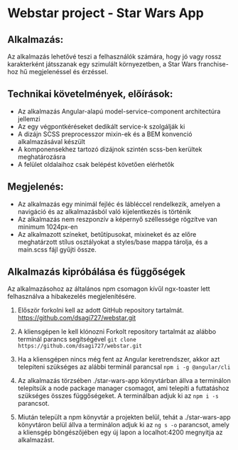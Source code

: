 # Webstar project - Star Wars App

## Alkalmazás:

Az alkalmazás lehetővé teszi a felhasználók számára, hogy jó vagy rossz karakterként játsszanak egy szimulált környezetben, a Star Wars franchise-hoz hű megjelenéssel és érzéssel.

## Technikai követelmények, előírások:

- Az alkalmazás Angular-alapú model-service-component architectúra jellemzi
- Az egy végpontkéréseket dedikált service-k szolgálják ki
- A dizájn SCSS preprocesszor mixin-ek és a BEM konvenció alkalmazásával készült
- A komponensekhez tartozó dizájnok szintén scss-ben kerültek meghatározásra
- A felület oldalaihoz csak belépést követően elérhetők

## Megjelenés:

- Az alkalmazás egy minimál fejléc és lábléccel rendelkezik, amelyen a navigáció és az alkalmazásból való kijelentkezés is történik
- Az alkalmazás nem reszponzív a képernyő széllessége rögzítve van minimum 1024px-en
- Az alkalmazott színeket, betűtípusokat, mixineket és az előre meghatárzott stílus osztályokat a styles/base mappa tárolja, és a main.scss fájl gyűjti össze.

## Alkalmazás kipróbálása és függőségek

Az alkalmazásohoz az általános npm csomagon kívűl ngx-toaster lett felhasználva a hibakezelés megjelenítésére.

1. Először forkolni kell az adott GitHub repository tartalmát.
   https://github.com/dsagi727/webstar.git

2. A kliensgépen le kell klónozni Forkolt repository tartalmát az alábbo terminál parancs segítségével `git clone https://github.com/dsagi727/webstar.git`

3. Ha a kliensgépen nincs még fent az Angular keretrendszer, akkor azt telepíteni szükséges az alábbi terminál parancsal `npm i -g @angular/cli`

4. Az alkalmazás törzsében ./star-wars-app könyvtárban állva a terminálon telepítsük a node package manager csomagot, ami telepíti a futtatáshoz szükséges összes függőségeket. A terminálban adjuk ki az `npm i -s` parancsot.

5. Miután települt a npm könyvtár a projekten belül, tehát a ./star-wars-app könyvtáron belül állva a terminálon adjuk ki az `ng s -o` parancsot, amely a kliensgép böngészőjében egy új lapon a localhot:4200 megnyitja az alkalmazást.
